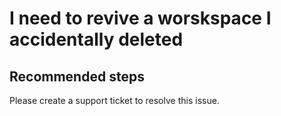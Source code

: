 <properties 
    pageTitle="I need to revive a workspace I accidentally deleted"
    description="I need to revive a workspace I accidentally deleted"
    service="microsoft.machinelearning"
    resource="workspaces"
    authors="jajan"
    displayOrder="1"
    selfHelpType="resource"
    supportTopicIds=""
    resourceTags=""
    productPesIds=""
    cloudEnvironments="public"
 />

# I need to revive a worskspace I accidentally deleted

## **Recommended steps**
Please create a support ticket to resolve this issue.
